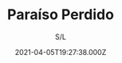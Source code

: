 ---
id: '9d2eace3-c686-4b9b-bdad-1f3312e85f57'
type: 'movie' # Filme, Série, Anime
title: "Paraíso Perdido"
synopsis: ["José é o patriarca de uma família de artistas que trabalha na casa de shows Paraíso Perdido. Quando ele contrata o policial Odair para ser segurança particular do seu neto Ima uma série de revelações sobre o passado da família vêm à tona.",
]
originalTitle: "Paraíso Perdido"
date: '2021-04-05T19:27:38.000Z'
update: '2021-04-05T19:27:38.000Z'
releaseDate: '2018-05-31T03:00:00.000Z'
imdb:
  rating: '7.3' # 8.5
  id: '' # tt0470752
duration: '1h 50 Min'
trailer:
  urls: [
    '9RBUMGUdRdM',
  ]
tags: ['1080p']
genre: ['Drama'] #
quality: 'WEB-DL' # BluRay, WEB-DL, HDTV, WEB-DL4K, WEB-DLe
format: 'Mkv' # MKV, MP4, TS
audio: 'Português' # Dublado, Legendado, Dual Audio, Dub & Leg
subtitle: 'S/L' # Português, inglês,
size: '3.42 GB' # 4.8 GB
audioQuality: 10
videoQuality: 10
directors: []
#  - name: 'Lana Wachowski'
#    image: ''
#  - name: 'Lilly Wachowski'
#    image: ''
cast: []
#  - name: 'Keanu Reeves'
#    image: ''
#    characterName: 'Neo'
writers: []
#  - name: ''
#    image: ''
maturityRating:
  age: '' # L , 10, 12, 14, 16, 18
  topics: [''] # Violence, Illegal drugs, Inappropriate Language, Legal Drugs, Sexual Content, Extreme Violence
###########################################
download:
  
  - url: 'magnet:?xt=urn:btih:2f8d4510e274fa84e550425452277ee6cb26bd80&dn=Paradise.Lost.2018.PORTUGUESE.1080p.NF.WEBRip.DDP5.1.x264-iF&tr=http%3A%2F%2Ftracker.trackerfix.com%3A80%2Fannounce&tr=udp%3A%2F%2F9.rarbg.me%3A2790&tr=udp%3A%2F%2F9.rarbg.to%3A2750'
    resolution: '1080p' # 720p, 1080p, 4K,
    audio: 'Dual Áudio' # Dublado, Legendado, Dual Audio
    size: '' # 4.8 GB
    quality: '' # BluRay, WEB-DL
    format: '' # MKV
images:
  cover: '/assets/movies/paraiso-perdido.jpg'
  background: '/assets/movies/'
---